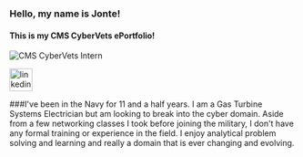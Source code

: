 ### Hello, my name is Jonte!
#### This is my CMS CyberVets ePortfolio!
![CMS CyberVets Intern](https://camo.githubusercontent.com/fd2ba29b17314a28305969722d14bea4429b426222aff344d00a46eae71a1ae0/68747470733a2f2f6d656469612d657870312e6c6963646e2e636f6d2f646d732f696d6167652f43344531424151483435343856744b4e5772772f636f6d70616e792d6261636b67726f756e645f31303030302f302f313634383438313334333935383f653d3231343734383336343726763d6265746126743d33366a4a70555171516d4a6f34734658333758454b6c6c6c7847755a56582d703843625642436d4d4f6463)



[<img src='https://cdn.jsdelivr.net/npm/simple-icons@3.0.1/icons/linkedin.svg' alt='linkedin' height='40'>](https://www.linkedin.com/in/jonte.dalton-463573213/)  


###I've been in the Navy for 11 and a half years. I am a Gas Turbine Systems Electrician but am looking to break into the cyber domain.  Aside from a few networking classes I took before joining the military, I don't have any formal training or experience in the field. I enjoy analytical problem solving and learning and really a domain that is ever changing and evolving. 
